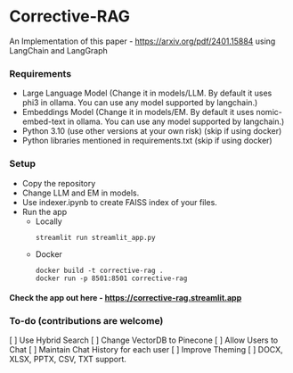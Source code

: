 # Corrective-RAG
An Implementation of this paper - https://arxiv.org/pdf/2401.15884 using LangChain and LangGraph

### Requirements
- Large Language Model (Change it in models/LLM. By default it uses phi3 in ollama. You can use any model supported by langchain.)
- Embeddings Model (Change it in models/EM. By default it uses nomic-embed-text in ollama. You can use any model supported by langchain.)
- Python 3.10 (use other versions at your own risk) (skip if using docker)
- Python libraries mentioned in requirements.txt (skip if using docker)

### Setup
- Copy the repository
- Change LLM and EM in models.
- Use indexer.ipynb to create FAISS index of your files.
- Run the app
  - Locally
    ```
    streamlit run streamlit_app.py
    ```
  - Docker
    ```
    docker build -t corrective-rag .
    docker run -p 8501:8501 corrective-rag
    ```
#### Check the app out here - https://corrective-rag.streamlit.app

### To-do (contributions are welcome)
[ ] Use Hybrid Search
[ ] Change VectorDB to Pinecone
[ ] Allow Users to Chat
[ ] Maintain Chat History for each user
[ ] Improve Theming
[ ] DOCX, XLSX, PPTX, CSV, TXT  support.